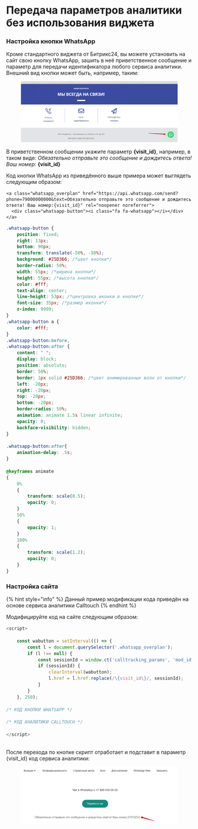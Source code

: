 # Передача параметров аналитики без использования виджета

### Настройка кнопки WhatsApp

Кроме стандартного виджета от Битрикс24, вы можете установить на сайт свою кнопку WhatsApp, зашить в неё приветственное сообщение и параметр для передачи идентификатора любого сервиса аналитики. Внешний вид кнопки может быть, например, таким:

<figure><img src="../.gitbook/assets/image (1112).png" alt=""><figcaption></figcaption></figure>

В приветственном сообщении укажите параметр **{visit\_id}**, например, в таком виде: _Обязательно отправьте это сообщение и дождитесь ответа! Ваш номер:_ **{visit\_id}**

Код кнопки WhatsApp из приведённого выше примера может выглядеть следующим образом:

```markup
<a class="whatsapp_overplan" href="https://api.whatsapp.com/send?phone=79000000000&text=Обязательно отправьте это сообщение и дождитесь ответа! Ваш номер:{visit_id}" rel="noopener noreferrer">
  <div class="whatsapp-button"><i class="fa fa-whatsapp"></i></div>
</a>
```

```css
.whatsapp-button {
    position: fixed;
    right: 13px;
    bottom: 90px;
    transform: translate(-50%, -50%);
    background: #25D366; /*цвет кнопки*/
    border-radius: 50%;
    width: 55px; /*ширина кнопки*/
    height: 55px; /*высота кнопки*/
    color: #fff;
    text-align: center;
    line-height: 53px; /*центровка иконки в кнопке*/
    font-size: 35px; /*размер иконки*/
    z-index: 9999;
}
.whatsapp-button a {
    color: #fff;
}
.whatsapp-button:before,
.whatsapp-button:after {
    content: " ";
    display: block;
    position: absolute;
    border: 50%;
    border: 1px solid #25D366; /*цвет анимированных волн от кнопки*/
    left: -20px;
    right: -20px;
    top: -20px;
    bottom: -20px;
    border-radius: 50%;
    animation: animate 1.5s linear infinite;
    opacity: 0;
    backface-visibility: hidden; 
}
 
.whatsapp-button:after{
    animation-delay: .5s;
}
 
@keyframes animate
{
    0%
    {
        transform: scale(0.5);
        opacity: 0;
    }
    50%
    {
        opacity: 1;
    }
    100%
    {
        transform: scale(1.2);
        opacity: 0;
    }
}
```

### Настройка сайта

{% hint style="info" %}
Данный пример модификации кода приведён на основе сервиса аналитики Calltouch
{% endhint %}

Модифицируйте код на сайте следующим образом:

```javascript
<script>

	const wabutton = setInterval(() => {
        const l = document.querySelector('.whatsapp_overplan');
        if (l !== null) {
            const sessionId = window.ct('calltracking_params', 'mod_id')[0].sessionId;
            if (sessionId) {
                clearInterval(wabutton);
                l.href = l.href.replace(/\{visit_id\}/, sessionId);
            }
        }
    }, 250);

/* КОД КНОПКИ WHATSAPP */

/* КОД АНАЛИТИКИ CALLTOUCH */

</script>



```

После перехода по кнопке скрипт отработает и подставит в параметр {visit\_id} код сервиса аналитики:

<figure><img src="../.gitbook/assets/image (1116).png" alt=""><figcaption></figcaption></figure>
